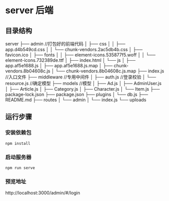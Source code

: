 # server 后端

## 目录结构

server
├── admin //打包好的前端代码
│ ├── css
│ │ ├── app.d4b549cd.css
│ │ └── chunk-vendors.2ac5db4b.css
│ ├── favicon.ico
│ ├── fonts
│ │ ├── element-icons.535877f5.woff
│ │ └── element-icons.732389de.ttf
│ ├── index.html
│ └── js
│ ├── app.af5e1688.js
│ ├── app.af5e1688.js.map
│ ├── chunk-vendors.8b04608c.js
│ └── chunk-vendors.8b04608c.js.map
├── index.js //入口文件
├── middleware //专用中间件
│ ├── auth.js //登录校验
│ └── resource.js //确定模型
├── models //模型
│ ├── Ad.js
│ ├── AdminUser.js
│ ├── Article.js
│ ├── Category.js
│ ├── Character.js
│ └── Item.js
├── package-lock.json
├── package.json
├── plugins
│ └── db.js
├── README.md
├── routes
│ └── admin
│ └── index.js
└── uploads

## 运行步骤

### 安装依赖包

```
npm install
```

### 启动服务器

```
npm run serve
```

### 预览地址

http://localhost:3000/admin/#/login
